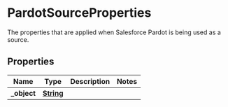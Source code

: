 

# PardotSourceProperties

The properties that are applied when Salesforce Pardot is being used as a source.

## Properties

| Name | Type | Description | Notes |
|------------ | ------------- | ------------- | -------------|
|**_object** | [**String**](String.md) |  |  |




